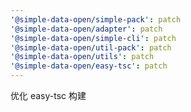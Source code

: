 ```yaml
---
'@simple-data-open/simple-pack': patch
'@simple-data-open/adapter': patch
'@simple-data-open/simple-cli': patch
'@simple-data-open/util-pack': patch
'@simple-data-open/utils': patch
'@simple-data-open/easy-tsc': patch
---
```


优化 easy-tsc 构建
